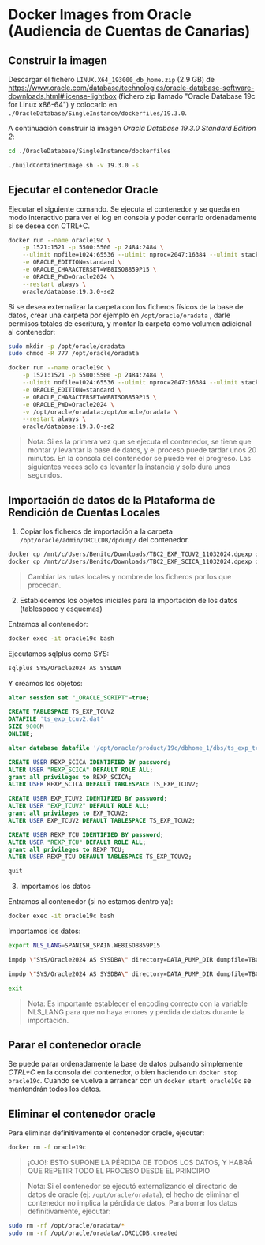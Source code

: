 # Docker Images from Oracle (Audiencia de Cuentas de Canarias)

## Construir la imagen

Descargar el fichero `LINUX.X64_193000_db_home.zip` (2.9 GB) de https://www.oracle.com/database/technologies/oracle-database-software-downloads.html#license-lightbox (fichero zip llamado "Oracle Database 19c for Linux x86-64") y colocarlo en `./OracleDatabase/SingleInstance/dockerfiles/19.3.0`.

A continuación construir la imagen *Oracla Database 19.3.0 Standard Edition 2*:

```sh
cd ./OracleDatabase/SingleInstance/dockerfiles

./buildContainerImage.sh -v 19.3.0 -s
```

## Ejecutar el contenedor Oracle

Ejecutar el siguiente comando. Se ejecuta el contenedor y se queda en modo interactivo para ver el log en consola y poder cerrarlo ordenadamente si se desea con CTRL+C.

```sh
docker run --name oracle19c \
	-p 1521:1521 -p 5500:5500 -p 2484:2484 \
	--ulimit nofile=1024:65536 --ulimit nproc=2047:16384 --ulimit stack=10485760:33554432 --ulimit memlock=3221225472 \
	-e ORACLE_EDITION=standard \
	-e ORACLE_CHARACTERSET=WE8ISO8859P15 \
	-e ORACLE_PWD=Oracle2024 \
	--restart always \
	oracle/database:19.3.0-se2
```

Si se desea externalizar la carpeta con los ficheros físicos de la base de datos, crear una carpeta por ejemplo en `/opt/oracle/oradata` , darle permisos totales de escritura, y montar la carpeta como volumen adicional al contenedor:

```sh
sudo mkdir -p /opt/oracle/oradata
sudo chmod -R 777 /opt/oracle/oradata

docker run --name oracle19c \
	-p 1521:1521 -p 5500:5500 -p 2484:2484 \
	--ulimit nofile=1024:65536 --ulimit nproc=2047:16384 --ulimit stack=10485760:33554432 --ulimit memlock=3221225472 \
	-e ORACLE_EDITION=standard \
	-e ORACLE_CHARACTERSET=WE8ISO8859P15 \
	-e ORACLE_PWD=Oracle2024 \
    -v /opt/oracle/oradata:/opt/oracle/oradata \
	--restart always \
	oracle/database:19.3.0-se2
```

> Nota: Si es la primera vez que se ejecuta el contenedor, se tiene que montar y levantar la base de datos, y el proceso puede tardar unos 20 minutos. En la consola del contenedor se puede ver el progreso. Las siguientes veces solo es levantar la instancia y solo dura unos segundos.

## Importación de datos de la Plataforma de Rendición de Cuentas Locales

1. Copiar los ficheros de importación a la carpeta `/opt/oracle/admin/ORCLCDB/dpdump/` del contenedor.

```sh
docker cp /mnt/c/Users/Benito/Downloads/TBC2_EXP_TCUV2_11032024.dpexp oracle19c:/opt/oracle/admin/ORCLCDB/dpdump/TBC2_EXP_TCUV2.dpexp
docker cp /mnt/c/Users/Benito/Downloads/TBC2_EXP_SCICA_11032024.dpexp oracle19c:/opt/oracle/admin/ORCLCDB/dpdump/TBC2_EXP_SCICA.dpexp
```

> Cambiar las rutas locales y nombre de los ficheros por los que procedan.

2. Establecemos los objetos iniciales para la importación de los datos (tablespace y esquemas)

Entramos al contenedor:

```sh
docker exec -it oracle19c bash
```

Ejecutamos sqlplus como SYS:

```sh
sqlplus SYS/Oracle2024 AS SYSDBA
```

Y creamos los objetos:

```sql
alter session set "_ORACLE_SCRIPT"=true;

CREATE TABLESPACE TS_EXP_TCUV2
DATAFILE 'ts_exp_tcuv2.dat' 
SIZE 9000M
ONLINE;

alter database datafile '/opt/oracle/product/19c/dbhome_1/dbs/ts_exp_tcuv2.dat' autoextend on next 50m maxsize unlimited;

CREATE USER REXP_SCICA IDENTIFIED BY password;
ALTER USER "REXP_SCICA" DEFAULT ROLE ALL;
grant all privileges to REXP_SCICA;
ALTER USER REXP_SCICA DEFAULT TABLESPACE TS_EXP_TCUV2;

CREATE USER EXP_TCUV2 IDENTIFIED BY password;
ALTER USER "EXP_TCUV2" DEFAULT ROLE ALL;
grant all privileges to EXP_TCUV2;
ALTER USER EXP_TCUV2 DEFAULT TABLESPACE TS_EXP_TCUV2;

CREATE USER REXP_TCU IDENTIFIED BY password;
ALTER USER "REXP_TCU" DEFAULT ROLE ALL;
grant all privileges to REXP_TCU;
ALTER USER REXP_TCU DEFAULT TABLESPACE TS_EXP_TCUV2;

quit
```

3. Importamos los datos

Entramos al contenedor (si no estamos dentro ya):

```sh
docker exec -it oracle19c bash
```

Importamos los datos:

```sh
export NLS_LANG=SPANISH_SPAIN.WE8ISO8859P15

impdp \"SYS/Oracle2024 AS SYSDBA\" directory=DATA_PUMP_DIR dumpfile=TBC2_EXP_TCUV2.dpexp remap_tablespace=TCUV2_MV:TS_EXP_TCUV2 CONTENT=all TABLE_EXISTS_ACTION=REPLACE

impdp \"SYS/Oracle2024 AS SYSDBA\" directory=DATA_PUMP_DIR dumpfile=TBC2_EXP_SCICA.dpexp remap_tablespace=TS_EXP:TS_EXP_TCUV2 remap_schema=EXP_SCICA:EXP_TCUV2 CONTENT=all TABLE_EXISTS_ACTION=REPLACE

exit
```

> Nota: Es importante establecer el encoding correcto con la variable NLS_LANG para que no haya errores y pérdida de datos durante la importación.

## Parar el contenedor oracle

Se puede parar ordenadamente la base de datos pulsando simplemente *CTRL+C* en la consola del contenedor, o bien haciendo un `docker stop oracle19c`. Cuando se vuelva a arrancar con un `docker start oracle19c` se mantendrán todos los datos.

## Eliminar el contenedor oracle

Para eliminar definitivamente el contenedor oracle, ejecutar:

```sh
docker rm -f oracle19c
```

> ¡OJO!: ESTO SUPONE LA PÉRDIDA DE TODOS LOS DATOS, Y HABRÁ QUE REPETIR TODO EL PROCESO DESDE EL PRINCIPIO

> Nota: Si el contenedor se ejecutó externalizando el directorio de datos de oracle (ej: `/opt/oracle/oradata`), el hecho de eliminar el contenedor no implica la pérdida de datos. Para borrar los datos definitivamente, ejecutar:

```sh
sudo rm -rf /opt/oracle/oradata/*
sudo rm -rf /opt/oracle/oradata/.ORCLCDB.created
```